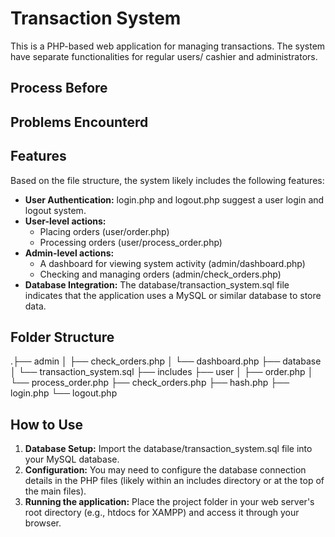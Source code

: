 # Transaction System

This is a PHP-based web application for managing transactions. The system have separate functionalities for regular users/ cashier and administrators.

## Process Before

## Problems Encounterd



## Features

Based on the file structure, the system likely includes the following features:

*   **User Authentication:** login.php and logout.php suggest a user login and logout system.
*   **User-level actions:**
    *   Placing orders (user/order.php)
    *   Processing orders (user/process_order.php)
*   **Admin-level actions:**
    *   A dashboard for viewing system activity (admin/dashboard.php)
    *   Checking and managing orders (admin/check_orders.php)
*   **Database Integration:** The database/transaction_system.sql file indicates that the application uses a MySQL or similar database to store data.

## Folder Structure

.├── admin
│   ├── check_orders.php
│   └── dashboard.php
├── database
│   └── transaction_system.sql
├── includes
├── user
│   ├── order.php
│   └── process_order.php
├── check_orders.php
├── hash.php
├── login.php
└── logout.php


## How to Use

1.  **Database Setup:** Import the database/transaction_system.sql file into your MySQL database.
2.  **Configuration:** You may need to configure the database connection details in the PHP files (likely within an includes directory or at the top of the main files).
3.  **Running the application:** Place the project folder in your web server's root directory (e.g., htdocs for XAMPP) and access it through your browser.
